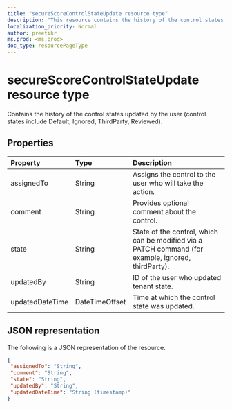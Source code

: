```yaml
---
title: "secureScoreControlStateUpdate resource type"
description: "This resource contains the history of the control states updated by user (control states include Default, Ignored, ThirdParty, Reviewed)."
localization_priority: Normal
author: preetikr
ms.prod: <ms.prod>
doc_type: resourcePageType
---
```

#  secureScoreControlStateUpdate resource type

Contains the history of the control states updated by the user (control states include Default, Ignored, ThirdParty, Reviewed).

## Properties

|Property |Type |Description |
|:--|:--|:--|
|assignedTo|String|Assigns the control to the user who will take the action. |
|comment|String|Provides optional comment about the control. |
|state|String|State of the control, which can be modified via a PATCH command (for example, ignored, thirdParty). |
|updatedBy|String|ID of the user who updated tenant state. |
|updatedDateTime|DateTimeOffset|Time at which the control state was updated. |

## JSON representation
 The following is a JSON representation of the resource.
 <!-- {
  "blockType": "resource",
  "optionalProperties": [
    
   ],
  "@odata.type": "microsoft.graph.secureScoreControlStateUpdate"
}-->
 ```json
{
  "assignedTo": "String",
  "comment": "String",
  "state": "String",
  "updatedBy": "String",
  "updatedDateTime": "String (timestamp)"
}
 ```
 <!-- {
  "type": "#page.annotation",
  "description": "secureScoreControlStateUpdate resource",
  "keywords": "",
  "section": "documentation",
  "tocPath": ""
}-->
